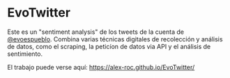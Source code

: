 # EvoTwitter

Este es un "sentiment analysis" de los tweets de la cuenta de [@evoespueblo](https://twitter.com/evoespueblo). Combina varias técnicas digitales de recolección y análisis de datos, como el scraping, la peticíon de datos via API y el análisis de sentimiento.

El trabajo puede verse aquí: https://alex-roc.github.io/EvoTwitter/ 
